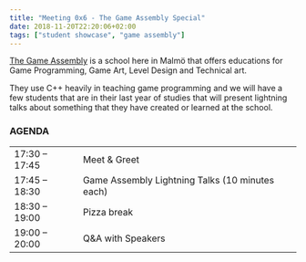 ```yaml
---
title: "Meeting 0x6 - The Game Assembly Special"
date: 2018-11-20T22:20:06+02:00
tags: ["student showcase", "game assembly"]
---
```


[The Game Assembly](https://www.thegameassembly.com/) is a school here in Malmö that offers educations for Game Programming, Game Art, Level Design and Technical art.

They use C++ heavily in teaching game programming and we will have a few students that are in their last year of studies that will present lightning talks about something that they have created or learned at the school.

### AGENDA

|               |              |
|---------------|--------------|
| 17:30 – 17:45 | Meet & Greet |
| 17:45 – 18:30 | Game Assembly Lightning Talks (10 minutes each) |
| 18:30 – 19:00 | Pizza break   |
| 19:00 – 20:00 | Q&A with Speakers          |